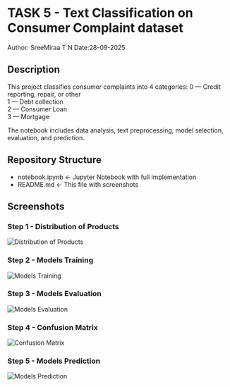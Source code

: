 # TASK 5 - Text Classification on Consumer Complaint dataset 
Author: SreeMiraa T N
Date:28-09-2025
## Description
This project classifies consumer complaints into 4 categories:
0 — Credit reporting, repair, or other  
1 — Debt collection  
2 — Consumer Loan  
3 — Mortgage  

The notebook includes data analysis, text preprocessing, model selection, evaluation, and prediction.
## Repository Structure
- notebook.ipynb          ← Jupyter Notebook with full implementation
- README.md               ← This file with screenshots
## Screenshots
### Step 1 - Distribution of Products
![Distribution of Products](screenshot10.png)
### Step 2 - Models Training
![Models Training](screenshot12.png)
### Step 3 - Models Evaluation
![Models Evaluation](screenshot13.png)
### Step 4 - Confusion Matrix
![Confusion Matrix](screenshot14.png)
### Step 5 - Models Prediction
![Models Prediction](screenshot15.png)
